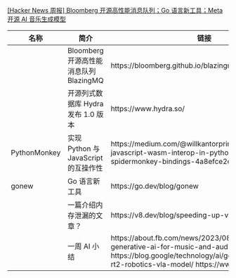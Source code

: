 [[Hacker News 周报] Bloomberg 开源高性能消息队列；Go 语言新工具；Meta 开源 AI
音乐生成模型](https://www.bilibili.com/video/BV1m44y1w7DU)
<table>
  <theader>
    <th>名称</th>
    <th>简介</th>
    <th>链接</th>
  </theader>
  <tbody>
    <tr>
      <td></td>
      <td>Bloomberg 开源高性能消息队列 BlazingMQ</td>
      <td>https://bloomberg.github.io/blazingmq/</td>
    </tr><tr>
      <td></td>
      <td>开源列式数据库 Hydra 发布 1.0 版本</td>
      <td>https://www.hydra.so/</td>
    </tr><tr>
      <td>PythonMonkey</td>
      <td>实现 Python 与 JavaScript 的互操作性</td>
      <td>https://medium.com/@willkantorpringle/pythonmonkey-javascript-wasm-interop-in-python-using-spidermonkey-bindings-4a8efce2e598</td>
    </tr><tr>
      <td>gonew</td>
      <td>Go 语言新工具</td>
      <td>https://go.dev/blog/gonew</td>
    </tr><tr>
      <td></td>
      <td>一篇介绍内存泄漏的文章？</td>
      <td>https://v8.dev/blog/speeding-up-v8-heap-snapshots</td>
    </tr><tr>
      <td></td>
      <td>一周 AI 小结</td>
      <td>https://about.fb.com/news/2023/08/audiocraft-generative-ai-for-music-and-audio
        https://blog.google/technology/ai/google-deepmind-rt2-robotics-vla-model/
        https://www.prettypolly.app/</td>
    </tr>
  </tbody>
</table>